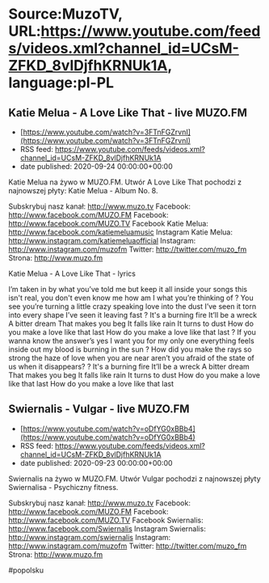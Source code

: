 # Source:MuzoTV, URL:https://www.youtube.com/feeds/videos.xml?channel_id=UCsM-ZFKD_8vlDjfhKRNUk1A, language:pl-PL

## Katie Melua - A Love Like That - live MUZO.FM
 - [https://www.youtube.com/watch?v=3FTnFGZrvnI](https://www.youtube.com/watch?v=3FTnFGZrvnI)
 - RSS feed: https://www.youtube.com/feeds/videos.xml?channel_id=UCsM-ZFKD_8vlDjfhKRNUk1A
 - date published: 2020-09-24 00:00:00+00:00

Katie Melua na żywo w MUZO.FM. Utwór A Love Like That pochodzi z najnowszej płyty: Katie Melua - Album No. 8. 

Subskrybuj nasz kanał: http://www.muzo.tv
Facebook: http://www.facebook.com/MUZO.FM
Facebook: http://www.facebook.com/MUZO.TV
Facebook Katie Melua: http://www.facebook.com/katiemeluamusic
Instagram Katie Melua: http://www.instagram.com/katiemeluaofficial
Instagram: http://www.instagram.com/muzofm
Twitter: http://twitter.com/muzo_fm
Strona: http://www.muzo.fm


Katie Melua - A Love Like That - lyrics

I’m taken in by what you’ve told me 
but keep it all inside your songs 
this isn't real, you don't even know me 
how am I what you’re thinking of 
? 
You see you’re turning a little crazy 
speaking love into the dust 
I’ve seen it torn into every shape 
I’ve seen it leaving fast 
? 
It's a burning fire 
It’ll be a wreck 
A bitter dream 
That makes you beg 
It falls like rain 
It turns to dust 
How do you make a love like that last 
How do you make a love like that last 
? 
If you wanna know the answer’s yes 
I want you for my only one 
everything feels inside out 
my blood is burning in the sun 
? 
How did you make the rays so strong 
the haze of love when you are near 
aren’t you afraid of the state of us 
when it disappears? 
? 
It's a burning fire 
It’ll be a wreck 
A bitter dream 
That makes you beg 
It falls like rain 
It turns to dust 
How do you make a love like that last 
How do you make a love like that last

## Swiernalis - Vulgar - live MUZO.FM
 - [https://www.youtube.com/watch?v=oDfYG0xBBb4](https://www.youtube.com/watch?v=oDfYG0xBBb4)
 - RSS feed: https://www.youtube.com/feeds/videos.xml?channel_id=UCsM-ZFKD_8vlDjfhKRNUk1A
 - date published: 2020-09-23 00:00:00+00:00

Swiernalis na żywo w MUZO.FM. Utwór Vulgar pochodzi z najnowszej płyty Swiernalisa - Psychiczny fitness. 

Subskrybuj nasz kanał: http://www.muzo.tv
Facebook: http://www.facebook.com/MUZO.FM
Facebook: http://www.facebook.com/MUZO.TV
Facebook Swiernalis: http://www.facebook.com/Swiernalis
Instagram Swiernalis: http://www.instagram.com/swiernalis
Instagram: http://www.instagram.com/muzofm
Twitter: http://twitter.com/muzo_fm
Strona: http://www.muzo.fm 

#popolsku

